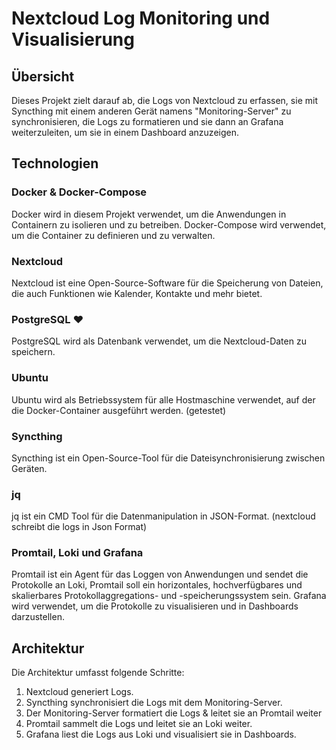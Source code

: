 
# Nextcloud Log Monitoring und Visualisierung

## Übersicht

Dieses Projekt zielt darauf ab, die Logs von Nextcloud zu erfassen, sie mit Syncthing mit einem anderen Gerät namens "Monitoring-Server" zu synchronisieren, die Logs zu formatieren und sie dann an Grafana weiterzuleiten, um sie in einem Dashboard anzuzeigen. 

## Technologien

### Docker & Docker-Compose

Docker wird in diesem Projekt verwendet, um die Anwendungen in Containern zu isolieren und zu betreiben. Docker-Compose wird verwendet, um die Container zu definieren und zu verwalten.



### Nextcloud

Nextcloud ist eine Open-Source-Software für die Speicherung von Dateien, die auch Funktionen wie Kalender, Kontakte und mehr bietet.


### PostgreSQL ❤️

PostgreSQL wird als Datenbank verwendet, um die Nextcloud-Daten zu speichern.



### Ubuntu

Ubuntu wird als Betriebssystem für alle Hostmaschine verwendet, auf der die Docker-Container ausgeführt werden. (getestet)


### Syncthing

Syncthing ist ein Open-Source-Tool für die Dateisynchronisierung zwischen Geräten.


### jq

jq ist ein CMD Tool für die Datenmanipulation in JSON-Format. (nextcloud schreibt die logs in Json Format)


### Promtail, Loki und Grafana

Promtail ist ein Agent für das Loggen von Anwendungen und sendet die Protokolle an Loki, Promtail soll ein horizontales, hochverfügbares und skalierbares Protokollaggregations- und -speicherungssystem sein. Grafana wird verwendet, um die Protokolle zu visualisieren und in Dashboards darzustellen.



## Architektur

Die Architektur umfasst folgende Schritte:

1. Nextcloud generiert Logs.
2. Syncthing synchronisiert die Logs mit dem Monitoring-Server.
3. Der Monitoring-Server formatiert die Logs & leitet sie an Promtail weiter
5. Promtail sammelt die Logs und leitet sie an Loki weiter.
6. Grafana liest die Logs aus Loki und visualisiert sie in Dashboards.

